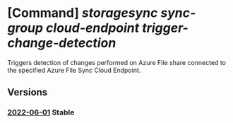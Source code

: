 # [Command] _storagesync sync-group cloud-endpoint trigger-change-detection_

Triggers detection of changes performed on Azure File share connected to the specified Azure File Sync Cloud Endpoint.

## Versions

### [2022-06-01](/Resources/mgmt-plane/L3N1YnNjcmlwdGlvbnMve30vcmVzb3VyY2Vncm91cHMve30vcHJvdmlkZXJzL21pY3Jvc29mdC5zdG9yYWdlc3luYy9zdG9yYWdlc3luY3NlcnZpY2VzL3t9L3N5bmNncm91cHMve30vY2xvdWRlbmRwb2ludHMve30vdHJpZ2dlcmNoYW5nZWRldGVjdGlvbg==/2022-06-01.xml) **Stable**

<!-- mgmt-plane /subscriptions/{}/resourcegroups/{}/providers/microsoft.storagesync/storagesyncservices/{}/syncgroups/{}/cloudendpoints/{}/triggerchangedetection 2022-06-01 -->
